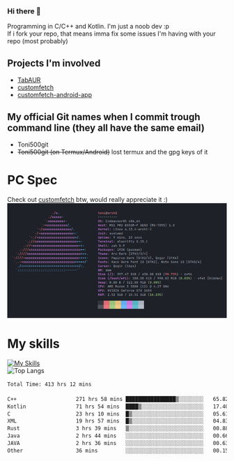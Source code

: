 ### Hi there 👋

Programming in C/C++ and Kotlin. I'm just a noob dev :p\
If i fork your repo, that means imma fix some issues I'm having with your repo (most probably)

## Projects I'm involved
 - [TabAUR](https://github.com/BurntRanch/TabAUR)
 - [customfetch](https://github.com/Toni500github/customfetch)
 - [customfetch-android-app](https://github.com/Toni500github/customfetch-android-app)

## My official Git names when I commit trough command line (they all have the same email)
* Toni500git
* ~~Toni500git (on Termux/Android)~~ lost termux and the gpg keys of it

# PC Spec
Check out [customfetch](https://github.com/Toni500github/customfetch) btw, would really appreciate it :)
![screenshot.png](https://github.com/Toni500github/customfetch/raw/main/screenshot.png)

# My skills
[![My Skills](https://skillicons.dev/icons?i=cpp,bash,kotlin,androidstudio,arch,linux&theme=light)](https://skillicons.dev)\
![Top Langs](https://github-readme-stats.vercel.app/api/top-langs/?username=Toni500github&layout=compact)

<!--START_SECTION:waka-->

```txt
Total Time: 413 hrs 12 mins

C++                   271 hrs 58 mins ████████████████▒░░░░░░░░   65.82 %
Kotlin                71 hrs 54 mins  ████▒░░░░░░░░░░░░░░░░░░░░   17.40 %
C                     23 hrs 10 mins  █▒░░░░░░░░░░░░░░░░░░░░░░░   05.61 %
XML                   19 hrs 57 mins  █▒░░░░░░░░░░░░░░░░░░░░░░░   04.83 %
Rust                  3 hrs 39 mins   ▒░░░░░░░░░░░░░░░░░░░░░░░░   00.88 %
Java                  2 hrs 44 mins   ░░░░░░░░░░░░░░░░░░░░░░░░░   00.66 %
JAVA                  2 hrs 36 mins   ░░░░░░░░░░░░░░░░░░░░░░░░░   00.63 %
Other                 36 mins         ░░░░░░░░░░░░░░░░░░░░░░░░░   00.15 %
```

<!--END_SECTION:waka-->
